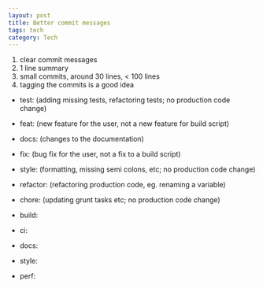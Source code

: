 ```yaml
---
layout: post
title: Better commit messages 
tags: tech
category: Tech 
--- 
```


1. clear commit messages 
2. 1 line summary 
3. small commits, around 30 lines, < 100 lines 
4. tagging the commits is a good idea 

* test: (adding missing tests, refactoring tests; no production code change)
  
* feat: (new feature for the user, not a new feature for build script)
  
* docs: (changes to the documentation)

* fix: (bug fix for the user, not a fix to a build script)
* style: (formatting, missing semi colons, etc; no production code change)
* refactor: (refactoring production code, eg. renaming a variable)

* chore: (updating grunt tasks etc; no production code change)
* build: 
* ci:
* docs:
* style:
* perf: